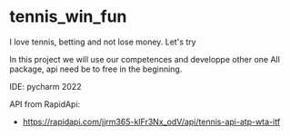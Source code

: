 # tennis_win_fun
I love tennis, betting and not lose money. Let's try 

In this project we will use our competences and developpe other one
All package, api need be to free in the beginning.

IDE: pycharm 2022

API from RapidApi:
- https://rapidapi.com/jjrm365-kIFr3Nx_odV/api/tennis-api-atp-wta-itf
